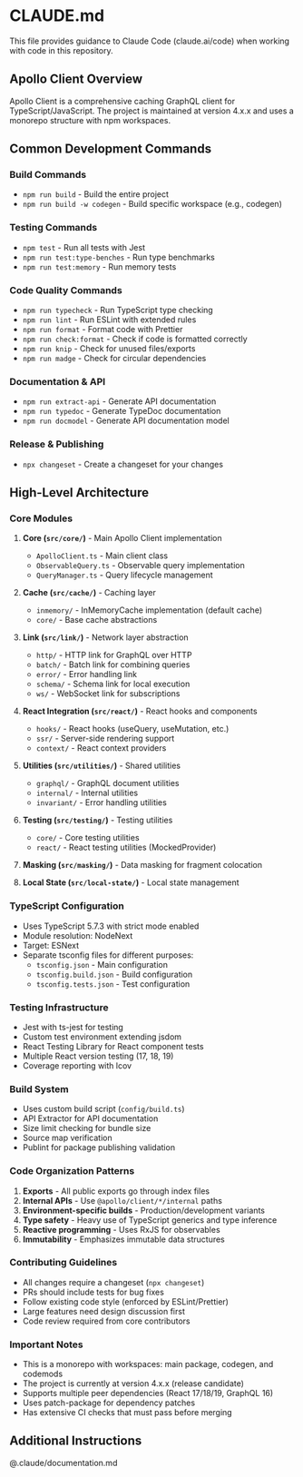 # CLAUDE.md

This file provides guidance to Claude Code (claude.ai/code) when working with code in this repository.

## Apollo Client Overview

Apollo Client is a comprehensive caching GraphQL client for TypeScript/JavaScript. The project is maintained at version 4.x.x and uses a monorepo structure with npm workspaces.

## Common Development Commands

### Build Commands
- `npm run build` - Build the entire project
- `npm run build -w codegen` - Build specific workspace (e.g., codegen)

### Testing Commands
- `npm test` - Run all tests with Jest
- `npm run test:type-benches` - Run type benchmarks
- `npm run test:memory` - Run memory tests

### Code Quality Commands
- `npm run typecheck` - Run TypeScript type checking
- `npm run lint` - Run ESLint with extended rules
- `npm run format` - Format code with Prettier
- `npm run check:format` - Check if code is formatted correctly
- `npm run knip` - Check for unused files/exports
- `npm run madge` - Check for circular dependencies

### Documentation & API
- `npm run extract-api` - Generate API documentation
- `npm run typedoc` - Generate TypeDoc documentation
- `npm run docmodel` - Generate API documentation model

### Release & Publishing
- `npx changeset` - Create a changeset for your changes

## High-Level Architecture

### Core Modules

1. **Core (`src/core/`)** - Main Apollo Client implementation
   - `ApolloClient.ts` - Main client class
   - `ObservableQuery.ts` - Observable query implementation
   - `QueryManager.ts` - Query lifecycle management

2. **Cache (`src/cache/`)** - Caching layer
   - `inmemory/` - InMemoryCache implementation (default cache)
   - `core/` - Base cache abstractions

3. **Link (`src/link/`)** - Network layer abstraction
   - `http/` - HTTP link for GraphQL over HTTP
   - `batch/` - Batch link for combining queries
   - `error/` - Error handling link
   - `schema/` - Schema link for local execution
   - `ws/` - WebSocket link for subscriptions

4. **React Integration (`src/react/`)** - React hooks and components
   - `hooks/` - React hooks (useQuery, useMutation, etc.)
   - `ssr/` - Server-side rendering support
   - `context/` - React context providers

5. **Utilities (`src/utilities/`)** - Shared utilities
   - `graphql/` - GraphQL document utilities
   - `internal/` - Internal utilities
   - `invariant/` - Error handling utilities

6. **Testing (`src/testing/`)** - Testing utilities
   - `core/` - Core testing utilities
   - `react/` - React testing utilities (MockedProvider)

7. **Masking (`src/masking/`)** - Data masking for fragment colocation

8. **Local State (`src/local-state/`)** - Local state management

### TypeScript Configuration

- Uses TypeScript 5.7.3 with strict mode enabled
- Module resolution: NodeNext
- Target: ESNext
- Separate tsconfig files for different purposes:
  - `tsconfig.json` - Main configuration
  - `tsconfig.build.json` - Build configuration
  - `tsconfig.tests.json` - Test configuration

### Testing Infrastructure

- Jest with ts-jest for testing
- Custom test environment extending jsdom
- React Testing Library for React component tests
- Multiple React version testing (17, 18, 19)
- Coverage reporting with lcov

### Build System

- Uses custom build script (`config/build.ts`)
- API Extractor for API documentation
- Size limit checking for bundle size
- Source map verification
- Publint for package publishing validation

### Code Organization Patterns

1. **Exports** - All public exports go through index files
2. **Internal APIs** - Use `@apollo/client/*/internal` paths
3. **Environment-specific builds** - Production/development variants
4. **Type safety** - Heavy use of TypeScript generics and type inference
5. **Reactive programming** - Uses RxJS for observables
6. **Immutability** - Emphasizes immutable data structures

### Contributing Guidelines

- All changes require a changeset (`npx changeset`)
- PRs should include tests for bug fixes
- Follow existing code style (enforced by ESLint/Prettier)
- Large features need design discussion first
- Code review required from core contributors

### Important Notes

- This is a monorepo with workspaces: main package, codegen, and codemods
- The project is currently at version 4.x.x (release candidate)
- Supports multiple peer dependencies (React 17/18/19, GraphQL 16)
- Uses patch-package for dependency patches
- Has extensive CI checks that must pass before merging

## Additional Instructions
@.claude/documentation.md
